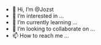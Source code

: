 - 👋 Hi, I’m @Jozst
- 👀 I’m interested in ...
- 🌱 I’m currently learning ...
- 💞️ I’m looking to collaborate on ...
- 📫 How to reach me ...

<!---
Jozst/Jozst is a ✨ special ✨ repository because its `README.md` (this file) appears on your GitHub profile.
You can click the Preview link to take a look at your changes.
--->
